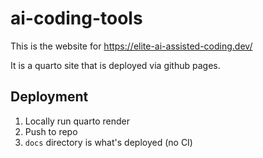 # ai-coding-tools

This is the website for https://elite-ai-assisted-coding.dev/

It is a quarto site that is deployed via github pages.

## Deployment

1. Locally run quarto render
2. Push to repo
3. `docs` directory is what's deployed (no CI)
